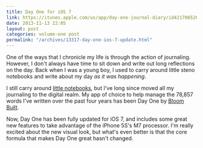 ```yaml
---
title: Day One for iOS 7
link: https://itunes.apple.com/us/app/day-one-journal-diary/id421706526
date: 2013-11-13 22:05
layout: post
categories: volume-one post
permalink: "/archives/13317-day-one-ios-7-update.html"
---
```



One of the ways that I chronicle my life is through the action of journaling. However, I don't always have time to sit down and write out long reflections on the day. Back when I was a young boy, I used to carry around little steno notebooks and write about my day _as it was happening_.

I still carry around [little notebooks](http://fieldnotesbrand.com), but I've long since moved all my journaling to the digital realm. My app of choice to help manage the 78,857 words I've written over the past four years has been Day One by [Bloom Built](http://dayoneapp.com).

Now, Day One has been fully updated for iOS 7, and includes some great new features to take advantage of the iPhone 5S's M7 processor. I'm really excited about the new visual look, but what's even better is that the core formula that makes Day One great hasn't changed.
